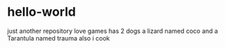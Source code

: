 # hello-world
just another repository
love games
has 2 dogs
a lizard named coco
and a Tarantula named trauma
also i cook
